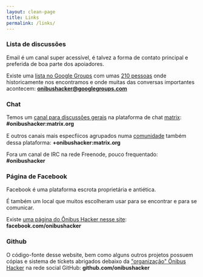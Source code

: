 ```yaml
---
layout: clean-page
title: Links
permalink: /links/
---
```


### Lista de discussões

Email é um canal super acessível, é talvez a forma de contato principal e preferida de boa parte dos apoiadores.

Existe uma [lista no Google Groups][mailinglist] com umas [210 pessoas][emailpeople] 
onde historicamente nos encontramos e onde muitas das conversas importantes acontecem: **onibushacker@googlegroups.com**

### Chat

Temos um [canal para discussões gerais][matrixchannel] na plataforma de chat [matrix][matrix]: **#onibushacker:matrix.org**

E outros canais mais especﬁicos agrupados numa [comunidade][matrixgroup] também dessa plataforma: **+onibushacker:matrix.org**

Fora um canal de IRC na rede Freenode, pouco frequentado: **#onibushacker**

### Página de Facebook

Facebook é uma plataforma escrota proprietária e antiética.

É também um local que muitos escolheram usar para se encontrar e para se comunicar.

Existe [uma página do Ônibus Hacker nesse site][facebookpage]: **facebook.com/onibushacker**

### Github

O código-fonte desse website, bem como alguns outros projetos possuem cópias e sistema de
tíckets abrigados debaixo da ["organização" Ônibus Hacker][github] na rede social GitHub: **github.com/onibushacker**

[emailpeople]: https://groups.google.com/forum/#!members/onibushacker
[mailinglist]: https://groups.google.com/forum/#!forum/onibushacker 
[facebookpage]: https://www.facebook.com/onibushacker/
[matrixgroup]: https://matrix.to/#/+onibushacker:matrix.org 
[matrix]: https://matrix.org
[github]: https://github.com/onibushacker/
[matrixchannel]: https://matrix.to/#/#onibushacker:matrix.org 
